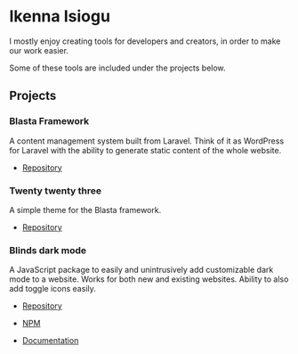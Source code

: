 # Ikenna Isiogu
I mostly enjoy creating tools for developers and creators, in order to make our work easier.

Some of these tools are included under the projects below.

## Projects

### Blasta Framework
A content management system built from Laravel. Think of it as WordPress for Laravel with the ability to generate static content of the whole website.

- [Repository](https://github.com/Ikennaf1/blasta)

### Twenty twenty three
A simple theme for the Blasta framework.

- [Repository](https://github.com/Ikennaf1/twenty-twenty-three)

### Blinds dark mode
A JavaScript package to easily and unintrusively add customizable dark mode to a website. Works for both new and existing websites. Ability to also add toggle icons easily.

- [Repository](https://github.com/Ikennaf1/blinds)

- [NPM](https://npmjs.com/package/blinds)

- [Documentation](https://blindsjs.dev/documentation)

<!---
- 👋 Hi, I’m @Ikennaf1
- 👀 I’m interested in ...
- 🌱 I’m currently learning ...
- 💞️ I’m looking to collaborate on ...
- 📫 How to reach me ...
--->

<!---
Ikennaf1/Ikennaf1 is a ✨ special ✨ repository because its `README.md` (this file) appears on your GitHub profile.
You can click the Preview link to take a look at your changes.
--->
